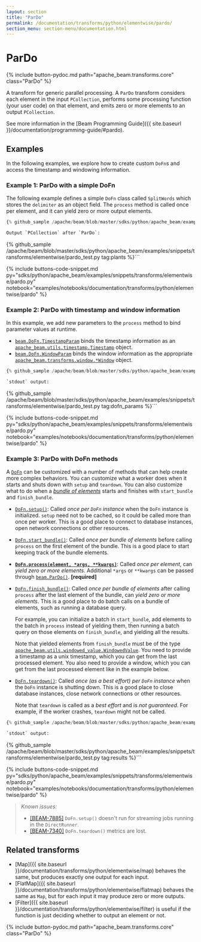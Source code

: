 ```yaml
---
layout: section
title: "ParDo"
permalink: /documentation/transforms/python/elementwise/pardo/
section_menu: section-menu/documentation.html
---
```

<!--
Licensed under the Apache License, Version 2.0 (the "License");
you may not use this file except in compliance with the License.
You may obtain a copy of the License at

http://www.apache.org/licenses/LICENSE-2.0

Unless required by applicable law or agreed to in writing, software
distributed under the License is distributed on an "AS IS" BASIS,
WITHOUT WARRANTIES OR CONDITIONS OF ANY KIND, either express or implied.
See the License for the specific language governing permissions and
limitations under the License.
-->

# ParDo

<script type="text/javascript">
localStorage.setItem('language', 'language-py')
</script>

{% include button-pydoc.md path="apache_beam.transforms.core" class="ParDo" %}

A transform for generic parallel processing.
A `ParDo` transform considers each element in the input `PCollection`,
performs some processing function (your user code) on that element,
and emits zero or more elements to an output `PCollection`.

See more information in the
[Beam Programming Guide]({{ site.baseurl }}/documentation/programming-guide/#pardo).

## Examples

In the following examples, we explore how to create custom `DoFn`s and access
the timestamp and windowing information.

### Example 1: ParDo with a simple DoFn

The following example defines a simple `DoFn` class called `SplitWords`
which stores the `delimiter` as an object field.
The `process` method is called once per element,
and it can yield zero or more output elements.

```py
{% github_sample /apache/beam/blob/master/sdks/python/apache_beam/examples/snippets/transforms/elementwise/pardo.py tag:pardo_dofn %}```

Output `PCollection` after `ParDo`:

```
{% github_sample /apache/beam/blob/master/sdks/python/apache_beam/examples/snippets/transforms/elementwise/pardo_test.py tag:plants %}```

{% include buttons-code-snippet.md
  py="sdks/python/apache_beam/examples/snippets/transforms/elementwise/pardo.py"
  notebook="examples/notebooks/documentation/transforms/python/elementwise/pardo"
%}

### Example 2: ParDo with timestamp and window information

In this example, we add new parameters to the `process` method to bind parameter values at runtime.

* [`beam.DoFn.TimestampParam`](https://beam.apache.org/releases/pydoc/current/apache_beam.transforms.core.html#apache_beam.transforms.core.DoFn.TimestampParam)
  binds the timestamp information as an
  [`apache_beam.utils.timestamp.Timestamp`](https://beam.apache.org/releases/pydoc/current/apache_beam.utils.timestamp.html#apache_beam.utils.timestamp.Timestamp)
  object.
* [`beam.DoFn.WindowParam`](https://beam.apache.org/releases/pydoc/current/apache_beam.transforms.core.html#apache_beam.transforms.core.DoFn.WindowParam)
  binds the window information as the appropriate
  [`apache_beam.transforms.window.*Window`](https://beam.apache.org/releases/pydoc/current/apache_beam.transforms.window.html)
  object.

```py
{% github_sample /apache/beam/blob/master/sdks/python/apache_beam/examples/snippets/transforms/elementwise/pardo.py tag:pardo_dofn_params %}```

`stdout` output:

```
{% github_sample /apache/beam/blob/master/sdks/python/apache_beam/examples/snippets/transforms/elementwise/pardo_test.py tag:dofn_params %}```

{% include buttons-code-snippet.md
  py="sdks/python/apache_beam/examples/snippets/transforms/elementwise/pardo.py"
  notebook="examples/notebooks/documentation/transforms/python/elementwise/pardo"
%}

### Example 3: ParDo with DoFn methods

A [`DoFn`](https://beam.apache.org/releases/pydoc/current/apache_beam.transforms.core.html#apache_beam.transforms.core.DoFn)
can be customized with a number of methods that can help create more complex behaviors.
You can customize what a worker does when it starts and shuts down with `setup` and `teardown`.
You can also customize what to do when a
[*bundle of elements*](https://beam.apache.org/documentation/execution-model/#bundling-and-persistence)
starts and finishes with `start_bundle` and `finish_bundle`.

* [`DoFn.setup()`](https://beam.apache.org/releases/pydoc/current/apache_beam.transforms.core.html#apache_beam.transforms.core.DoFn.setup):
  Called *once per `DoFn` instance* when the `DoFn` instance is initialized.
  `setup` need not to be cached, so it could be called more than once per worker.
  This is a good place to connect to database instances, open network connections or other resources.

* [`DoFn.start_bundle()`](https://beam.apache.org/releases/pydoc/current/apache_beam.transforms.core.html#apache_beam.transforms.core.DoFn.start_bundle):
  Called *once per bundle of elements* before calling `process` on the first element of the bundle.
  This is a good place to start keeping track of the bundle elements.

* [**`DoFn.process(element, *args, **kwargs)`**](https://beam.apache.org/releases/pydoc/current/apache_beam.transforms.core.html#apache_beam.transforms.core.DoFn.process):
  Called *once per element*, can *yield zero or more elements*.
  Additional `*args` or `**kwargs` can be passed through
  [`beam.ParDo()`](https://beam.apache.org/releases/pydoc/current/apache_beam.transforms.core.html#apache_beam.transforms.core.ParDo).
  **[required]**

* [`DoFn.finish_bundle()`](https://beam.apache.org/releases/pydoc/current/apache_beam.transforms.core.html#apache_beam.transforms.core.DoFn.finish_bundle):
  Called *once per bundle of elements* after calling `process` after the last element of the bundle,
  can *yield zero or more elements*. This is a good place to do batch calls on a bundle of elements,
  such as running a database query.

  For example, you can initialize a batch in `start_bundle`,
  add elements to the batch in `process` instead of yielding them,
  then running a batch query on those elements on `finish_bundle`, and yielding all the results.

  Note that yielded elements from `finish_bundle` must be of the type
  [`apache_beam.utils.windowed_value.WindowedValue`](https://github.com/apache/beam/blob/master/sdks/python/apache_beam/utils/windowed_value.py).
  You need to provide a timestamp as a unix timestamp, which you can get from the last processed element.
  You also need to provide a window, which you can get from the last processed element like in the example below.

* [`DoFn.teardown()`](https://beam.apache.org/releases/pydoc/current/apache_beam.transforms.core.html#apache_beam.transforms.core.DoFn.teardown):
  Called *once (as a best effort) per `DoFn` instance* when the `DoFn` instance is shutting down.
  This is a good place to close database instances, close network connections or other resources.

  Note that `teardown` is called as a *best effort* and is *not guaranteed*.
  For example, if the worker crashes, `teardown` might not be called.

```py
{% github_sample /apache/beam/blob/master/sdks/python/apache_beam/examples/snippets/transforms/elementwise/pardo.py tag:pardo_dofn_methods %}```

`stdout` output:

```
{% github_sample /apache/beam/blob/master/sdks/python/apache_beam/examples/snippets/transforms/elementwise/pardo_test.py tag:results %}```

{% include buttons-code-snippet.md
  py="sdks/python/apache_beam/examples/snippets/transforms/elementwise/pardo.py"
  notebook="examples/notebooks/documentation/transforms/python/elementwise/pardo"
%}

> *Known issues:*
>
> * [[BEAM-7885]](https://issues.apache.org/jira/browse/BEAM-7885)
>   `DoFn.setup()` doesn't run for streaming jobs running in the `DirectRunner`.
> * [[BEAM-7340]](https://issues.apache.org/jira/browse/BEAM-7340)
>   `DoFn.teardown()` metrics are lost.

## Related transforms

* [Map]({{ site.baseurl }}/documentation/transforms/python/elementwise/map) behaves the same, but produces exactly one output for each input.
* [FlatMap]({{ site.baseurl }}/documentation/transforms/python/elementwise/flatmap) behaves the same as `Map`,
  but for each input it may produce zero or more outputs.
* [Filter]({{ site.baseurl }}/documentation/transforms/python/elementwise/filter) is useful if the function is just
  deciding whether to output an element or not.

{% include button-pydoc.md path="apache_beam.transforms.core" class="ParDo" %}
